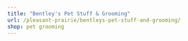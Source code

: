 ```yaml
---
title: "Bentley's Pet Stuff & Grooming"
url: /pleasant-prairie/bentleys-pet-stuff-and-grooming/
shop: pet grooming
---
```

